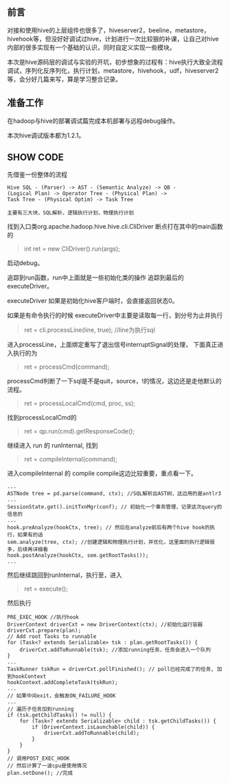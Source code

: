 ## 前言

对接和使用hive的上层组件也很多了，hiveserver2，beeline，metastore，hivehook等，但没好好调试过hive，计划进行一次比较狠的补课，让自己对hive内部的很多实现有一个基础的认识，同时自定义实现一些模块。

本次是hive源码层的调试与实验的开坑，初步想象的过程有：hive执行大致全流程调试，序列化反序列化，执行计划，metastore，hivehook，udf，hiveserver2等，会分好几篇来写，算是学习整合记录。

## 准备工作

在hadoop与hive的部署调试篇完成本机部署与远程debug操作。

本次hive调试版本都为1.2.1。

## SHOW CODE

先借鉴一份整体的流程

```
Hive SQL - (Parser) -> AST - (Semantic Analyze) -> QB -  
(Logical Plan) -> Operator Tree - (Physical Plan) -> 
Task Tree - (Physical Optim) -> Task Tree

主要有三大块，SQL解析，逻辑执行计划，物理执行计划
```

找到入口类org.apache.hadoop.hive.hive.cli.CliDriver
断点打在其中的main函数的

> int ret = new CliDriver().run(args);

启动debug。

追踪到run函数，run中上面就是一些初始化类的操作
追踪到最后的executeDriver。

executeDriver 如果是初始化hive客户端时，会直接返回状态0。

如果是有命令执行的时候
executeDriver中主要是读取每一行，到分号为止并执行

> ret = cli.processLine(line, true); //line为执行sql

进入processLine，上面绑定重写了退出信号interruptSignal的处理，
下面真正进入执行的为

> ret = processCmd(command);

processCmd判断了一下sql是不是quit，source，!的情况，这边还是走他默认的流程。

> ret = processLocalCmd(cmd, proc, ss);

找到processLocalCmd的

> ret = qp.run(cmd).getResponseCode();

继续进入 run 的 runInternal, 找到

> ret = compileInternal(command);

进入compileInternal 的 compile
compile这边比较重要，重点看一下。

```
...
ASTNode tree = pd.parse(command, ctx); //SQL解析出AST树，这边用的是antlr3
...
SessionState.get().initTxnMgr(conf); // 初始化一个事务管理，记录这次query的信息的
...
hook.preAnalyze(hookCtx, tree); // 然后在analyze前后有两个hive hook的执行，如果有的话
sem.analyze(tree, ctx); //创建逻辑和物理执行计划，并优化，这里面的执行逻辑很多，后续再详细看
hook.postAnalyze(hookCtx, sem.getRootTasks());
...
```

然后继续跳回到runInternal，执行至，进入

> ret = execute();

然后执行

```
PRE_EXEC_HOOK //执行hook
DriverContext driverCxt = new DriverContext(ctx); //初始化运行容器
driverCxt.prepare(plan);
// Add root Tasks to runnable
for (Task<? extends Serializable> tsk : plan.getRootTasks()) {
    driverCxt.addToRunnable(tsk); //添加running任务，任务会进入一个队列
}
...
TaskRunner tskRun = driverCxt.pollFinished(); // poll已经完成了的任务, 加到hookContext
hookContext.addCompleteTask(tskRun);
...
// 如果中间exit，会触发ON_FAILURE_HOOK
... 
// 遍历子任务加到running
if (tsk.getChildTasks() != null) {
    for (Task<? extends Serializable> child : tsk.getChildTasks()) {
        if (DriverContext.isLaunchable(child)) {
            driverCxt.addToRunnable(child);
        }
    }
}
// 调用POST_EXEC_HOOK
// 然后计算了一波cpu是使用情况
plan.setDone(); //完成
```



 